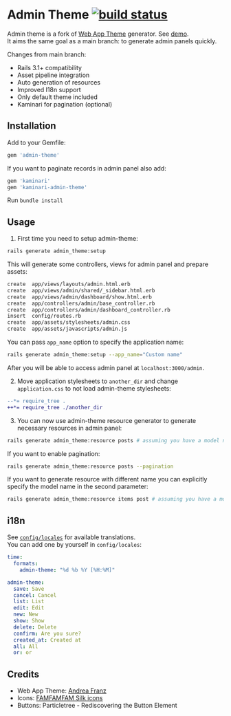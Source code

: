 # Admin Theme [![build status](https://secure.travis-ci.org/simmetria/admin-theme.png)](https://secure.travis-ci.org/simmetria/admin-theme)

Admin theme is a fork of [Web App Theme](https://github.com/pilu/web-app-theme) generator. See [demo](http://pilu.github.com/web-app-theme).  
It aims the same goal as a main branch: to generate admin panels quickly.

Changes from main branch:

* Rails 3.1+ compatibility
* Asset pipeline integration
* Auto generation of resources
* Improved I18n support
* Only default theme included
* Kaminari for pagination (optional)

## Installation

Add to your Gemfile:

```ruby
gem 'admin-theme'
```

If you want to paginate records in admin panel also add:

```ruby
gem 'kaminari'
gem 'kaminari-admin-theme'
```

Run `bundle install`

## Usage

1. First time you need to setup admin-theme:

  ```sh
  rails generate admin_theme:setup
  ```

  This will generate some controllers, views for admin panel and prepare assets:

  ```sh
  create  app/views/layouts/admin.html.erb
  create  app/views/admin/shared/_sidebar.html.erb
  create  app/views/admin/dashboard/show.html.erb
  create  app/controllers/admin/base_controller.rb
  create  app/controllers/admin/dashboard_controller.rb
  insert  config/routes.rb
  create  app/assets/stylesheets/admin.css
  create  app/assets/javascripts/admin.js
  ```

  You can pass `app_name` option to specify the application name:

  ```sh
  rails generate admin_theme:setup --app_name="Custom name"
  ```

  After you will be able to access admin panel at `localhost:3000/admin`.

2. Move application stylesheets to `another_dir` and change `application.css` to not load admin-theme stylesheets:

  ```patch
  --*= require_tree .
  ++*= require_tree ./another_dir
  ```

3. You can now use admin-theme resource generator to generate necessary resources in admin panel:

  ```sh
  rails generate admin_theme:resource posts # assuming you have a model named Post
  ```

  If you want to enable pagination:

  ```sh
  rails generate admin_theme:resource posts --pagination
  ```

  If you want to generate resource with different name you can explicitly specify the model name in the second parameter:

  ```sh
  rails generate admin_theme:resource items post # assuming you have a model named Post
  ```

## i18n

See [`config/locales`](https://github.com/simmetria/admin-theme/tree/master/config/locales) for available translations.  
You can add one by yourself in `config/locales`:

```yaml
time:
  formats:
    admin-theme: "%d %b %Y [%H:%M]"

admin-theme:
  save: Save
  cancel: Cancel
  list: List
  edit: Edit
  new: New
  show: Show
  delete: Delete
  confirm: Are you sure?
  created_at: Created at
  all: All
  or: or
```

## Credits

* Web App Theme: [Andrea Franz](http://gravityblast.com)
* Icons: [FAMFAMFAM Silk icons](http://www.famfamfam.com/lab/icons/silk)
* Buttons: Particletree - Rediscovering the Button Element

